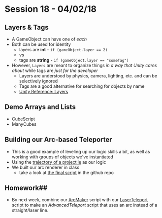 # Session 18 - 04/02/18

## Layers & Tags
* A GameObject can have one of _each_
* Both can be used for identity
    * layers are **int** - `if (gameObject.layer == 2)`
    * vs
    * tags are **string** - `if (gameObject.layer == "someTag")`
* However, `Layers` are meant to organize things _in a way that Unity cares about_ while tags are _just for the developer_
    * Layers are understood by physics, camera, lighting, etc. and can be selectively ignored
    * Tags are a good alternative for searching for objects by name
    * [Unity Reference: Layers](https://docs.unity3d.com/Manual/Layers.html)

## Demo Arrays and Lists
* CubeScript
* ManyCubes

## Building our Arc-based Teleporter
* This is a good example of leveling up our logic skills a bit, as well as working with groups of objects we've instantiated
* Using the [trajectory of a projectile](https://en.wikipedia.org/wiki/Projectile_motion) as our logic
* We built our arc renderer in class
    * take a look at [the final script](https://github.com/ivaylopg/MixedRealityStudio/blob/master/CodeAndResources/ArcRenderer.unitypackage) in the github repo

## Homework##
* By next week, combine our [ArcMaker](https://github.com/ivaylopg/MixedRealityStudio/blob/master/CodeAndResources/ArcMaker.cs) script with our [LaserTeleport](https://github.com/ivaylopg/MixedRealityStudio/blob/master/CodeAndResources/LaserTeleport.cs) script to make an _AdvancedTeleport_ script that uses an arc instead of a straight/laser line.
